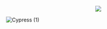 <p align="center">
  <img src="https://user-images.githubusercontent.com/61073050/148670025-8e62def3-5814-4e19-806d-cadb67082e95.png">
</p>




![Cypress (1)](https://user-images.githubusercontent.com/61073050/148670322-a8c5d3b5-7167-4f18-bf25-82e5eae7c6b7.png)
